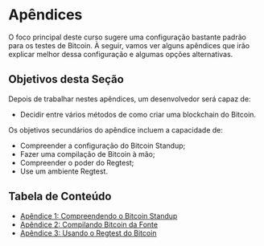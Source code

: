 # Apêndices

O foco principal deste curso sugere uma configuração bastante padrão para os testes de Bitcoin. À seguir, vamos ver alguns apêndices que irão explicar melhor dessa configuração e algumas opções alternativas.

## Objetivos desta Seção

Depois de trabalhar nestes apêndices, um desenvolvedor será capaz de:

   * Decidir entre vários métodos de como criar uma blockchain do Bitcoin.
   
Os objetivos secundários do apêndice incluem a capacidade de:

   * Compreender a configuração do Bitcoin Standup;
   * Fazer uma compilação de Bitcoin à mão;
   * Compreender o poder do Regtest;
   * Use um ambiente Regtest.
   
## Tabela de Conteúdo

   * [Apêndice 1: Compreendendo o Bitcoin Standup](A1_0_Understanding_Bitcoin_Standup.md)
   * [Apêndice 2: Compilando Bitcoin da Fonte](A2_0_Compiling_Bitcoin_from_Source.md)
   * [Apêndice 3: Usando o Regtest do Bitcoin](A3_0_Using_Bitcoin_Regtest.md)